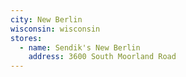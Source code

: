 ```yaml
---
city: New Berlin
wisconsin: wisconsin
stores:
  - name: Sendik's New Berlin
    address: 3600 South Moorland Road
---
```

